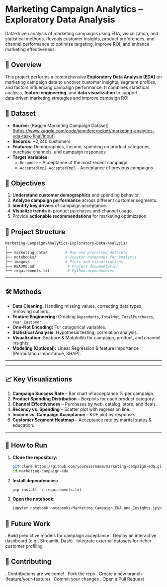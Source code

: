 # Marketing Campaign Analytics – Exploratory Data Analysis
Data‑driven analysis of marketing campaigns using EDA, visualization, and statistical methods. Reveals customer insights, product preferences, and channel performance to optimize targeting, improve ROI, and enhance marketing effectiveness.

## 📌 Overview
This project performs a comprehensive **Exploratory Data Analysis (EDA)** on marketing campaign data to uncover customer insights, segment profiles, and factors influencing campaign performance. It combines statistical analysis, **feature engineering**, and **data visualization** to support data‑driven marketing strategies and improve campaign ROI.

## 📂 Dataset
- **Source:** [Kaggle Marketing Campaign Dataset] (https://www.kaggle.com/code/jennifercrockett/marketing-analytics-eda-task-final/input)
- **Records:** ~2,240 customers  
- **Features:** Demographics, income, spending on product categories, purchase channels, and campaign responses  
- **Target Variables:**  
  - `Response` – Acceptance of the most recent campaign  
  - `AcceptedCmp1`–`AcceptedCmp5` – Acceptance of previous campaigns

## 🎯 Objectives
1. **Understand customer demographics** and spending behavior.
2. **Analyze campaign performance** across different customer segments.
3. **Identify key drivers** of campaign acceptance.
4. **Visualize trends** in product purchases and channel usage.
5. Provide **actionable recommendations** for marketing optimization.

## 🧩 Project Structure
```bash
Marketing-Campaign-Analytics-Exploratory-Data-Analysis/
│
├── marketing_data/        # Raw and processed datasets
├── notebooks/             # Jupyter notebooks for analysis
├── images/                # Plots and visualizations
├── README.md               # Project documentation
└── requirements.txt        # Python dependencies
```

---

## 🛠 Methods
- **Data Cleaning:** Handling missing values, correcting data types, removing outliers.
- **Feature Engineering:** Creating `Dependents`, `TotalMnt`, `TotalPurchases`, `Year_Customer`.
- **One‑Hot Encoding:** For categorical variables.
- **Statistical Analysis:** Hypothesis testing, correlation analysis.
- **Visualization:** Seaborn & Matplotlib for campaign, product, and channel insights.
- **Modeling (Optional):** Linear Regression & feature importance (Permutation Importance, SHAP).

---

---

## 📈 Key Visualizations
1. **Campaign Success Rate** – Bar chart of acceptance % per campaign.
2. **Product Spending Distribution** – Boxplots for each product category.
3. **Channel Effectiveness** – Purchases by web, catalog, store, and deals.
4. **Recency vs. Spending** – Scatter plot with regression line.
5. **Income vs. Campaign Acceptance** – KDE plot by response.
6. **Customer Segment Heatmap** – Acceptance rate by marital status & education.

---

## 🚀 How to Run
1. **Clone the repository:**
   ```bash
   git clone https://github.com/yourusername/marketing-campaign-eda.git
   cd marketing-campaign-eda
   ```
2. **Install dependencies:**
   ```bash
   pip install -r requirements.txt
   ```
3. **Open the notebook:**
   ```bash
   jupyter notebook notebooks/Marketing_Campaign_EDA_and_Insights.ipynb
   ```

## 🔮 Future Work
. Build predictive models for campaign acceptance
. Deploy an interactive dashboard (e.g., Streamlit, Dash)
. Integrate external datasets for richer customer profiling

## 🤝 Contributing
. Contributions are welcome!
. Fork the repo
. Create a new branch (feature/your-feature)
. Commit your changes
. Open a Pull Request
